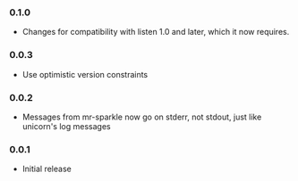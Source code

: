### 0.1.0

  * Changes for compatibility with listen 1.0 and later, which it now requires.

### 0.0.3

  * Use optimistic version constraints

### 0.0.2

  * Messages from mr-sparkle now go on stderr, not stdout, just like unicorn's log messages

### 0.0.1

  * Initial release
